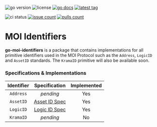 [godoclink]: https://godoc.org/github.com/sarvalabs/go-moi-identifiers
[latestrelease]: https://github.com/sarvalabs/go-moi-identifiers/releases/latest
[issueslink]: https://github.com/sarvalabs/go-moi-identifiers/issues
[pullslink]: https://github.com/sarvalabs/go-moi-identifiers/pulls

![go version](https://img.shields.io/github/go-mod/go-version/sarvalabs/go-moi-identifiers?style=for-the-badge)
![license](https://img.shields.io/badge/license-MIT%2FApache--2.0-informational?style=for-the-badge)
[![go docs](http://img.shields.io/badge/go-documentation-blue.svg?style=for-the-badge)][godoclink]
[![latest tag](https://img.shields.io/github/v/tag/sarvalabs/go-moi-identifiers?color=blue&label=latest%20tag&sort=semver&style=for-the-badge)][latestrelease]

![ci status](https://img.shields.io/github/actions/workflow/status/sarvalabs/go-moi-identifiers/ci.yaml?label=CI&style=for-the-badge)
[![issue count](https://img.shields.io/github/issues/sarvalabs/go-moi-identifiers?style=for-the-badge&color=yellow)][issueslink]
[![pulls count](https://img.shields.io/github/issues-pr/sarvalabs/go-moi-identifiers?style=for-the-badge&color=brightgreen)][pullslink]

# MOI Identifiers
**go-moi-identifiers** is a package that contains implementations for all primitive identifiers
used in the MOI Protocol such as the `Address`, `LogicID` and `AssetID` standards. The `KramaID` 
primitive will also be available soon.

### Specifications & Implementations

| Identifier |                                              Specification                                              | Implemented |
|:----------:|:-------------------------------------------------------------------------------------------------------:|:-----------:|
| `Address`  |                                                _pending_                                                |     Yes     |
| `AssetID`  | [Asset ID Spec](https://sarvalabs.notion.site/Asset-ID-Standard-e4fcd9151e7d4e7eb2447f1d8edf4672?pvs=4) |     Yes     |
| `LogicID`  | [Logic ID Spec](https://sarvalabs.notion.site/Logic-ID-Standard-174a2cc6e3dc42e4bbf4dd708af0cd03?pvs=4) |     Yes     |
| `KramaID`  |                                                _pending_                                                |     No      |